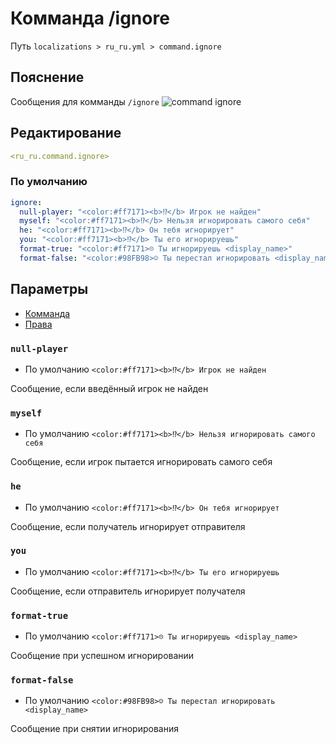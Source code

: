 # Комманда /ignore
Путь `localizations > ru_ru.yml > command.ignore`

## Пояснение
Сообщения для комманды `/ignore`
![command ignore](/commandignore.png)

## Редактирование
```yaml
<ru_ru.command.ignore>
```

### По умолчанию
```yaml
ignore:
  null-player: "<color:#ff7171><b>⁉</b> Игрок не найден"
  myself: "<color:#ff7171><b>⁉</b> Нельзя игнорировать самого себя"
  he: "<color:#ff7171><b>⁉</b> Он тебя игнорирует"
  you: "<color:#ff7171><b>⁉</b> Ты его игнорируешь"
  format-true: "<color:#ff7171>☹ Ты игнорируешь <display_name>"
  format-false: "<color:#98FB98>☺ Ты перестал игнорировать <display_name>"
```

## Параметры

- [Комманда](/ru/command/ignore/)
- [Права](/ru/permission/command/ignore/)

### `null-player`
- По умолчанию `<color:#ff7171><b>⁉</b> Игрок не найден`

Сообщение, если введённый игрок не найден

### `myself`
- По умолчанию `<color:#ff7171><b>⁉</b> Нельзя игнорировать самого себя`

Сообщение, если игрок пытается игнорировать самого себя

### `he`
- По умолчанию `<color:#ff7171><b>⁉</b> Он тебя игнорирует`

Сообщение, если получатель игнорирует отправителя

### `you`
- По умолчанию `<color:#ff7171><b>⁉</b> Ты его игнорируешь`

Сообщение, если отправитель игнорирует получателя

### `format-true`
- По умолчанию `<color:#ff7171>☹ Ты игнорируешь <display_name>`

Сообщение при успешном игнорировании

### `format-false`
- По умолчанию `<color:#98FB98>☺ Ты перестал игнорировать <display_name>`

Сообщение при снятии игнорирования

